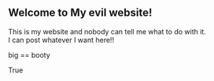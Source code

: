 ## Welcome to My evil website!

This is my website and nobody can tell me what to do with it.  
I can post whatever I want here!!

big == booty

True



